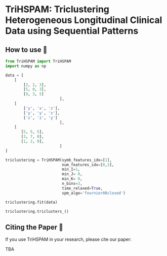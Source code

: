 # TriHSPAM: Triclustering Heterogeneous Longitudinal Clinical Data using Sequential Patterns

## How to use 🧐

```python
from TriHSPAM import TriHSPAM
import numpy as np

data = [
    [
        [2, 2, 3],
        [5, 0, 3],
        [9, 3, 5]
                        ],
    [
        ['y', 'x', 'z'],
        ['y', 'y', 'z'],
        ['z', 'z', 'y']
                        ],
    [
       [5, 5, 5],
       [3, 7, 0],
       [1, 2, 0],
                        ]
]

triclustering = TriHSPAM(symb_features_idx=[1],
                         num_features_idx=[0,2],
                         min_I=1,
                         min_J= 0,
                         min_K= 0,
                         n_bins=3,
                         time_relaxed=True,
                         spm_algo='fournier08closed')

triclustering.fit(data)

triclustering.triclusters_()

```

## Citing the Paper 📑

If you use TriHSPAM in your research, please cite our paper:

TBA
